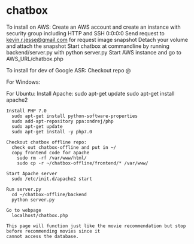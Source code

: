# chatbox
To install on AWS:
  Create an AWS account and create an instance with security group including HTTP and SSH 0:0:0:0
  Send request to kevin.r.jesse@gmail.com for request image snapshot
  Detach your volume and attach the snapshot
  Start chatbox at commandline by running backend/server.py with python server.py
  Start AWS instance and go to AWS_URL/chatbox.php
  
To install for dev of Google ASR:
  Checkout repo @
  
  For Windows:
  
  For Ubuntu:
    Install Apache:
      sudo apt-get update
      sudo apt-get install apache2
      
    Install PHP 7.0
      sudo apt-get install python-software-properties
      sudo add-apt-repository ppa:ondrej/php
      sudo apt-get update
      sudo apt-get install -y php7.0
      
    Checkout chatbox offline repo:
      check out chatbox-offline and put in ~/
      copy frontend code for apache 
        sudo rm -rf /var/www/html/
        sudo cp -r ~/chatbox-offline/frontend/* /var/www/
      
    Start Apache server
      sudo /etc/init.d/apache2 start
    
    Run server.py
      cd ~/chatbox-offline/backend
      python server.py
      
    Go to webpage
      localhost/chatbox.php
      
    This page will function just like the movie recommendation but stop before recommending movies since it
    cannot access the database.
      

  
